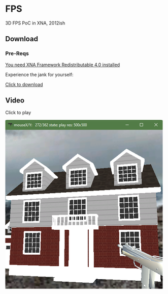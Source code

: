 # FPS

3D FPS PoC in XNA, 2012ish

## Download

### Pre-Reqs
[You need XNA Framework Redistributable 4.0 installed](https://www.microsoft.com/en-gb/download/details.aspx?id=20914)

Experience the jank for yourself:

[Click to download](https://github.com/andrewiankidd/legacy-xna-fps/releases/download/release/AKFPS.zip)

## Video

Click to play

[![screenshot](assets/screenshot.png)](https://youtu.be/5665v6abN_Q)